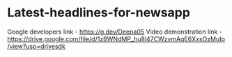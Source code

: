 # Latest-headlines-for-newsapp
Google developers link    - https://g.dev/Deepa05
Video demonstration link  - https://drive.google.com/file/d/1zBWNdMP_hu8l47CWzvmAqE6XxsOzMuIp/view?usp=drivesdk
